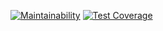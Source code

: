 [![Maintainability](https://api.codeclimate.com/v1/badges/e0413deaa1ce9715c5ea/maintainability)](https://codeclimate.com/github/ArinaAnderson/Tests-4-CLI-brain-games/maintainability)
[![Test Coverage](https://api.codeclimate.com/v1/badges/e0413deaa1ce9715c5ea/test_coverage)](https://codeclimate.com/github/ArinaAnderson/Tests-4-CLI-brain-games/test_coverage)

